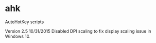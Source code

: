 ahk
===

AutoHotKey scripts

Version 2.5
10/31/2015
Disabled DPI scaling to fix display scaling issue in Windows 10.
